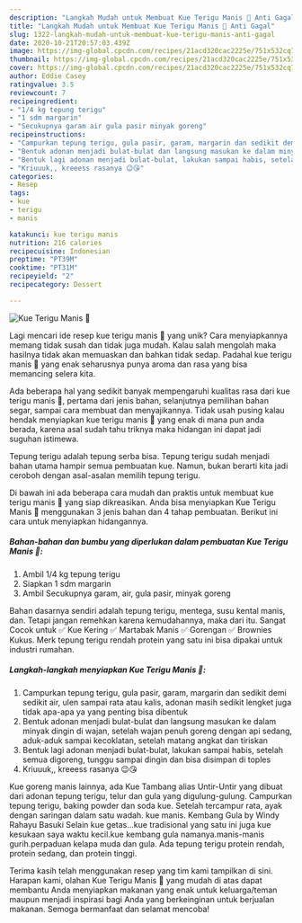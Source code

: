 ```yaml
---
description: "Langkah Mudah untuk Membuat Kue Terigu Manis 🌺 Anti Gagal"
title: "Langkah Mudah untuk Membuat Kue Terigu Manis 🌺 Anti Gagal"
slug: 1322-langkah-mudah-untuk-membuat-kue-terigu-manis-anti-gagal
date: 2020-10-21T20:57:03.439Z
image: https://img-global.cpcdn.com/recipes/21acd320cac2225e/751x532cq70/kue-terigu-manis-🌺-foto-resep-utama.jpg
thumbnail: https://img-global.cpcdn.com/recipes/21acd320cac2225e/751x532cq70/kue-terigu-manis-🌺-foto-resep-utama.jpg
cover: https://img-global.cpcdn.com/recipes/21acd320cac2225e/751x532cq70/kue-terigu-manis-🌺-foto-resep-utama.jpg
author: Eddie Casey
ratingvalue: 3.5
reviewcount: 7
recipeingredient:
- "1/4 kg tepung terigu"
- "1 sdm margarin"
- "Secukupnya garam air gula pasir minyak goreng"
recipeinstructions:
- "Campurkan tepung terigu, gula pasir, garam, margarin dan sedikit demi sedikit air, ulen sampai rata atau kalis, adonan masih sedikit lengket juga tidak apa-apa ya yang penting bisa dibentuk"
- "Bentuk adonan menjadi bulat-bulat dan langsung masukan ke dalam minyak dingin di wajan, setelah wajan penuh goreng dengan api sedang, aduk-aduk sampai kecoklatan, setelah matang angkat dan tiriskan"
- "Bentuk lagi adonan menjadi bulat-bulat, lakukan sampai habis, setelah semua digoreng, tunggu sampai dingin dan bisa disimpan di toples"
- "Kriuuuk,, kreeess rasanya 😉😘"
categories:
- Resep
tags:
- kue
- terigu
- manis

katakunci: kue terigu manis 
nutrition: 216 calories
recipecuisine: Indonesian
preptime: "PT39M"
cooktime: "PT31M"
recipeyield: "2"
recipecategory: Dessert

---
```



![Kue Terigu Manis 🌺](https://img-global.cpcdn.com/recipes/21acd320cac2225e/751x532cq70/kue-terigu-manis-🌺-foto-resep-utama.jpg)

Lagi mencari ide resep kue terigu manis 🌺 yang unik? Cara menyiapkannya memang tidak susah dan tidak juga mudah. Kalau salah mengolah maka hasilnya tidak akan memuaskan dan bahkan tidak sedap. Padahal kue terigu manis 🌺 yang enak seharusnya punya aroma dan rasa yang bisa memancing selera kita.

Ada beberapa hal yang sedikit banyak mempengaruhi kualitas rasa dari kue terigu manis 🌺, pertama dari jenis bahan, selanjutnya pemilihan bahan segar, sampai cara membuat dan menyajikannya. Tidak usah pusing kalau hendak menyiapkan kue terigu manis 🌺 yang enak di mana pun anda berada, karena asal sudah tahu triknya maka hidangan ini dapat jadi suguhan istimewa.

Tepung terigu adalah tepung serba bisa. Tepung terigu sudah menjadi bahan utama hampir semua pembuatan kue. Namun, bukan berarti kita jadi ceroboh dengan asal-asalan memilih tepung terigu.


Di bawah ini ada beberapa cara mudah dan praktis untuk membuat kue terigu manis 🌺 yang siap dikreasikan. Anda bisa menyiapkan Kue Terigu Manis 🌺 menggunakan 3 jenis bahan dan 4 tahap pembuatan. Berikut ini cara untuk menyiapkan hidangannya.

<!--inarticleads1-->

##### Bahan-bahan dan bumbu yang diperlukan dalam pembuatan Kue Terigu Manis 🌺:

1. Ambil 1/4 kg tepung terigu
1. Siapkan 1 sdm margarin
1. Ambil Secukupnya garam, air, gula pasir, minyak goreng


Bahan dasarnya sendiri adalah tepung terigu, mentega, susu kental manis, dan. Tetapi jangan remehkan karena kemudahannya, maka dari itu. Sangat Cocok untuk ✅ Kue Kering ✅ Martabak Manis ✅ Gorengan ✅ Brownies Kukus. Merk tepung terigu rendah protein yang satu ini bisa dipakai untuk industri rumahan. 

<!--inarticleads2-->

##### Langkah-langkah menyiapkan Kue Terigu Manis 🌺:

1. Campurkan tepung terigu, gula pasir, garam, margarin dan sedikit demi sedikit air, ulen sampai rata atau kalis, adonan masih sedikit lengket juga tidak apa-apa ya yang penting bisa dibentuk
1. Bentuk adonan menjadi bulat-bulat dan langsung masukan ke dalam minyak dingin di wajan, setelah wajan penuh goreng dengan api sedang, aduk-aduk sampai kecoklatan, setelah matang angkat dan tiriskan
1. Bentuk lagi adonan menjadi bulat-bulat, lakukan sampai habis, setelah semua digoreng, tunggu sampai dingin dan bisa disimpan di toples
1. Kriuuuk,, kreeess rasanya 😉😘


Kue goreng manis lainnya, ada Kue Tambang alias Untir-Untir yang dibuat dari adonan tepung terigu, telur dan gula yang digulung-gulung. Campurkan tepung terigu, baking powder dan soda kue. Setelah tercampur rata, ayak dengan saringan dalam satu wadah. kue manis. Kembang Gula by Windy Rahayu Basuki Selain kue getas…kue tradisional yang satu ini juga kue kesukaan saya waktu kecil.kue kembang gula namanya.manis-manis gurih.perpaduan kelapa muda dan gula. Ada tepung terigu protein rendah, protein sedang, dan protein tinggi. 

Terima kasih telah menggunakan resep yang tim kami tampilkan di sini. Harapan kami, olahan Kue Terigu Manis 🌺 yang mudah di atas dapat membantu Anda menyiapkan makanan yang enak untuk keluarga/teman maupun menjadi inspirasi bagi Anda yang berkeinginan untuk berjualan makanan. Semoga bermanfaat dan selamat mencoba!

